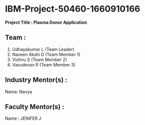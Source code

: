 # IBM-Project-50460-1660910166 </br>
**Project Title : Plasma Donor Application**


## Team :
  1. Udhayakumar L   (Team Leader)
  2. Naveen Akshi D  (Team Member 1)
  3. Vishnu S        (Team Member 2)
  4. Vasudevan R     (Team Member 3)


## Industry Mentor(s) :
  Name: Navya

## Faculty Mentor(s) :
  Name : JENIFER J
